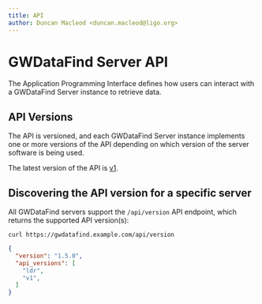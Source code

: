 ```yaml
---
title: API
author: Duncan Macleod <duncan.macleod@ligo.org>
---
```


# GWDataFind Server API

The Application Programming Interface defines how users can interact
with a GWDataFind Server instance to retrieve data.

## API Versions

The API is versioned, and each GWDataFind Server instance implements one
or more versions of the API depending on which version of the server
software is being used.

The latest version of the API is [v1](./v1.md).

## Discovering the API version for a specific server

All GWDataFind servers support the `/api/version` API endpoint, which returns
the supported API version(s):

```shell
curl https://gwdatafind.example.com/api/version
```

```json
{
  "version": "1.5.0",
  "api_versions": [
    "ldr",
    "v1",
  ]
}
```
